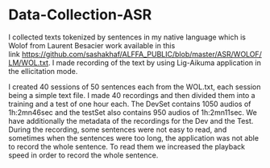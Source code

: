 # Data-Collection-ASR

I collected texts tokenized by sentences in my native language which is Wolof from Laurent Besacier work available in this link https://github.com/sashakhaf/ALFFA_PUBLIC/blob/master/ASR/WOLOF/LM/WOL.txt. I made recording of the text by using Lig-Aikuma application in the ellicitation mode.

I created 40 sessions of 50 sentences each from the WOL.txt, each session being a simple text file. I made 40 recordings and then divided them into a training and a test of one hour each. The DevSet contains 1050 audios of 1h:2mn46sec and the testSet also contains 950 audios of 1h:2mn11sec.
We have additionally the metadata of the recordings for the Dev and the Test.
During the recording, some sentences were not easy to read, and sometimes when the sentences were too long, the application was not able to record the whole sentence. To read them we increased the playback speed in order to record the whole sentence.
